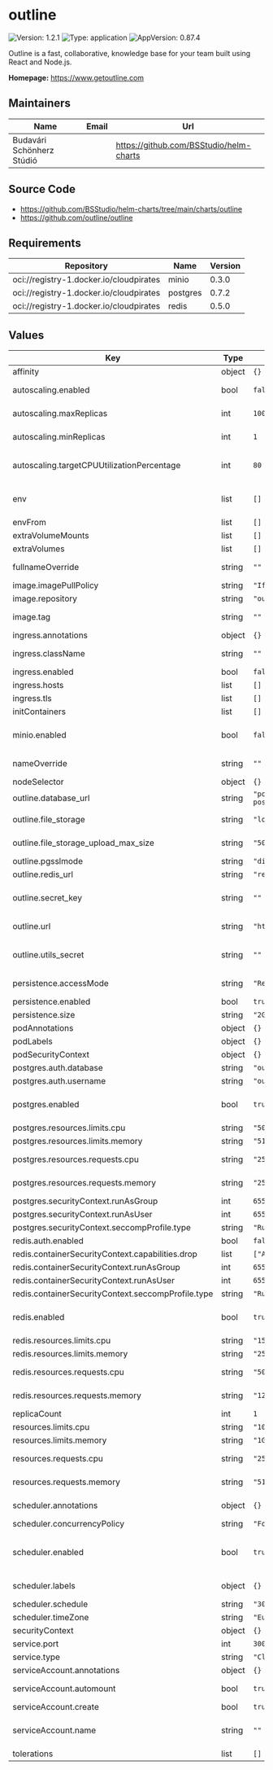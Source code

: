 # outline

![Version: 1.2.1](https://img.shields.io/badge/Version-1.2.1-informational?style=flat-square) ![Type: application](https://img.shields.io/badge/Type-application-informational?style=flat-square) ![AppVersion: 0.87.4](https://img.shields.io/badge/AppVersion-0.87.4-informational?style=flat-square)

Outline is a fast, collaborative, knowledge base for your team built using React and Node.js.

**Homepage:** <https://www.getoutline.com>

## Maintainers

| Name | Email | Url |
| ---- | ------ | --- |
| Budavári Schönherz Stúdió |  | <https://github.com/BSStudio/helm-charts> |

## Source Code

* <https://github.com/BSStudio/helm-charts/tree/main/charts/outline>
* <https://github.com/outline/outline>

## Requirements

| Repository | Name | Version |
|------------|------|---------|
| oci://registry-1.docker.io/cloudpirates | minio | 0.3.0 |
| oci://registry-1.docker.io/cloudpirates | postgres | 0.7.2 |
| oci://registry-1.docker.io/cloudpirates | redis | 0.5.0 |

## Values

| Key | Type | Default | Description |
|-----|------|---------|-------------|
| affinity | object | `{}` | Affinity for the deployment |
| autoscaling.enabled | bool | `false` | Controls whether autoscaling is enabled or disabled for the application |
| autoscaling.maxReplicas | int | `100` | Sets the maximum number of application instances (replicas) that can be scaled up to during high demand |
| autoscaling.minReplicas | int | `1` | Defines the minimum number of application instances (replicas) to maintain, even during low demand |
| autoscaling.targetCPUUtilizationPercentage | int | `80` | Specifies the CPU utilization threshold at which autoscaling will be triggered to adjust the number of replicas |
| env | list | `[]` | Environment variables to pass to the deployment See configuration options at <https://github.com/outline/outline/blob/main/.env.sample> |
| envFrom | list | `[]` | envFrom to pass to the deployment |
| extraVolumeMounts | list | `[]` | Additional volume mounts for the containers |
| extraVolumes | list | `[]` | Additional volumes to mount to the deployment |
| fullnameOverride | string | `""` | String to fully override `"outline.fullname"`. Prefer using global.fullnameOverride if possible |
| image.imagePullPolicy | string | `"IfNotPresent"` | The logic of image pulling |
| image.repository | string | `"outlinewiki/outline"` | The Docker repository to pull the image from |
| image.tag | string | `""` | Overrides the image tag whose default is the chart appVersion |
| ingress.annotations | object | `{}` | Additional ingress annotations |
| ingress.className | string | `""` | Defines which ingress controller will implement the resource |
| ingress.enabled | bool | `false` | Enable an ingress resource |
| ingress.hosts | list | `[]` | List of ingress hosts |
| ingress.tls | list | `[]` | Ingress TLS configuration |
| initContainers | list | `[]` | Init containers to add to the deployment |
| minio.enabled | bool | `false` | Enable the CloudPirates MinIO® chart. Refer to <https://github.com/CloudPirates-io/helm-charts/blob/main/charts/minio> for possible values. |
| nameOverride | string | `""` | Provide a name in place of `outline`. Prefer using global.nameOverride if possible |
| nodeSelector | object | `{}` | NodeSelector for the deployment |
| outline.database_url | string | `"postgres://outline:secretPassword@outline-postgres:5432/outline"` | Connection string to access the database |
| outline.file_storage | string | `"local"` | Specify what storage system to use. Possible value is one of "s3" or "local". |
| outline.file_storage_upload_max_size | string | `"50000000"` | Maximum allowed byte size for the uploaded attachment. Make sure to define it as a string. |
| outline.pgsslmode | string | `"disable"` | Disable SSL for connecting to PostgreSQL |
| outline.redis_url | string | `"redis://outline-redis:6379"` | Connection string to access Redis |
| outline.secret_key | string | `""` | Generate a hex-encoded 32-byte random key. You should use `openssl rand -hex 32` in your terminal to generate a random value. |
| outline.url | string | `"https://outline.example.com"` | URL should point to the fully qualified, publicly accessible URL. |
| outline.utils_secret | string | `""` | Generate a unique random key. The format is not important but you could still use `openssl rand -hex 32` in your terminal to produce this. |
| persistence.accessMode | string | `"ReadWriteOnce"` | Specifies the level of access to the persistent storage (e.g., read-write, read-only) |
| persistence.enabled | bool | `true` | Determines whether persistent storage is enabled or not |
| persistence.size | string | `"2Gi"` | Defines the amount of storage allocated for persistence |
| podAnnotations | object | `{}` | Optional additional annotations to add to the pods |
| podLabels | object | `{}` | Optional additional labels to add to the pods |
| podSecurityContext | object | `{}` |  |
| postgres.auth.database | string | `"outline"` | Name for a custom database to create |
| postgres.auth.username | string | `"outline"` | Name for a custom user to create |
| postgres.enabled | bool | `true` | Enable the CloudPirates PostgreSQL chart. Refer to <https://github.com/CloudPirates-io/helm-charts/blob/main/charts/postgres> for possible values. |
| postgres.resources.limits.cpu | string | `"500m"` | The maximum amount of CPU the container can use |
| postgres.resources.limits.memory | string | `"512Mi"` | The maximum amount of memory the container can use |
| postgres.resources.requests.cpu | string | `"250m"` | Specifies the minimum amount of CPU that will be allocated to the container |
| postgres.resources.requests.memory | string | `"256Mi"` | Specifies the minimum amount of memory that will be allocated to the container |
| postgres.securityContext.runAsGroup | int | `65534` | Run container processes with nobody group |
| postgres.securityContext.runAsUser | int | `65534` | Run container processes as non-root user nobody |
| postgres.securityContext.seccompProfile.type | string | `"RuntimeDefault"` | Use the container runtime default seccomp profile |
| redis.auth.enabled | bool | `false` | Enable password authentication |
| redis.containerSecurityContext.capabilities.drop | list | `["ALL"]` | Drop all capabilities for improved security |
| redis.containerSecurityContext.runAsGroup | int | `65534` | Run container processes with nobody group |
| redis.containerSecurityContext.runAsUser | int | `65534` | Run container processes as non-root user nobody |
| redis.containerSecurityContext.seccompProfile.type | string | `"RuntimeDefault"` | Use the container runtime default seccomp profile |
| redis.enabled | bool | `true` | Enable the CloudPirates Redis® chart. Refer to <https://github.com/CloudPirates-io/helm-charts/blob/main/charts/redis> for possible values. |
| redis.resources.limits.cpu | string | `"150m"` | The maximum amount of CPU the container can use |
| redis.resources.limits.memory | string | `"256Mi"` | The maximum amount of memory the container can use |
| redis.resources.requests.cpu | string | `"50m"` | Specifies the minimum amount of CPU that will be allocated to the container |
| redis.resources.requests.memory | string | `"128Mi"` | Specifies the minimum amount of memory that will be allocated to the container |
| replicaCount | int | `1` | The number of replicas to deploy |
| resources.limits.cpu | string | `"1000m"` | The maximum amount of CPU the container can use |
| resources.limits.memory | string | `"1Gi"` | The maximum amount of memory the container can use |
| resources.requests.cpu | string | `"250m"` | Specifies the minimum amount of CPU that will be allocated to the container |
| resources.requests.memory | string | `"512Mi"` | Specifies the minimum amount of memory that will be allocated to the container |
| scheduler.annotations | object | `{}` | Optional additional annotations to add to the CronJob runner pod |
| scheduler.concurrencyPolicy | string | `"Forbid"` | Concurrency policy for the CronJob |
| scheduler.enabled | bool | `true` | Create a CronJob to run Outline's scheduled jobs. Refer to <https://docs.getoutline.com/s/hosting/doc/scheduled-jobs-RhZzCt770H> for more information. |
| scheduler.labels | object | `{}` | Optional additional labels to add to the CronJob runner pod |
| scheduler.schedule | string | `"30 12 * * *"` | Schedule to use for the CronJob |
| scheduler.timeZone | string | `"Europe/Budapest"` | Timezone for interpreting the cron schedule |
| securityContext | object | `{}` | Run containers as a specific securityContext |
| service.port | int | `3000` | Port number for web traffic |
| service.type | string | `"ClusterIP"` | Kubernetes service type for web traffic |
| serviceAccount.annotations | object | `{}` | Annotations to add to the service account |
| serviceAccount.automount | bool | `true` | Automatically mount a ServiceAccount's API credentials? |
| serviceAccount.create | bool | `true` | Specifies whether a service account should be created |
| serviceAccount.name | string | `""` | The name of the service account to use. If not set and create is true, a name is generated using the fullname template. |
| tolerations | list | `[]` | Tolerations for the deployment |
